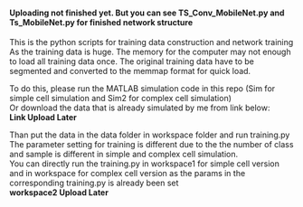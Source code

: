 #### Uploading not finished yet. But you can see TS_Conv_MobileNet.py and Ts_MobileNet.py for finished network structure

This is the python scripts for training data construction and network training  
As the training data is huge. The memory for the computer may not enough to load all training data once.
The original training data have to be segmented and converted to the memmap format for quick load.  

To do this, please run the MATLAB simulation code in this repo (Sim for simple cell simulation and Sim2 for complex cell simulation)  
Or download the data that is already simulated by me from link below:  
 **Link Upload Later** 
   
Than put the data in the data folder in workspace folder and run training.py  
The parameter setting for training is different due to the the number of class and sample is different in simple and complex cell simulation.  
You can directly run the training.py in workspace1 for simple cell version and in workspace for complex cell version as the params in the 
corresponding training.py is already been set   
**workspace2 Upload Later**  
